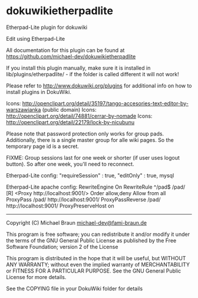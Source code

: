 dokuwikietherpadlite
====================

Etherpad-Lite plugin for dokuwiki

Edit using Etherpad-Lite

All documentation for this plugin can be found at
https://github.com/michael-dev/dokuwikietherpadlite

If you install this plugin manually, make sure it is installed in
lib/plugins/etherpadlite/ - if the folder is called different it
will not work!

Please refer to http://www.dokuwiki.org/plugins for additional info
on how to install plugins in DokuWiki.

Icons: http://openclipart.org/detail/35197/tango-accesories-text-editor-by-warszawianka (public domain)
Icons: http://openclipart.org/detail/74881/cerrar-by-nomade
Icons: http://openclipart.org/detail/22179/lock-by-nicubunu

Please note that password protection only works for group pads. Additionally, there is a single master group for alle wiki pages. So the temporary page id is a secret.

FIXME: Group sessions last for one week or shorter (if user uses logout button). So after one week, you'll need to reconnect.

Etherpad-Lite config:
  "requireSession" : true,
  "editOnly" : true,
  mysql

Etherpad-Lite apache config:
  RewriteEngine On
  RewriteRule ^/pad$ /pad/ [R]
  <Proxy http://localhost:9001/>
    Order allow,deny
    Allow from all
  </Proxy>
  ProxyPass /pad/ http://localhost:9001/
  ProxyPassReverse /pad/ http://localhost:9001/
  ProxyPreserveHost on

----
Copyright (C) Michael Braun <michael-dev@fami-braun.de>

This program is free software; you can redistribute it and/or modify
it under the terms of the GNU General Public License as published by
the Free Software Foundation; version 2 of the License

This program is distributed in the hope that it will be useful,
but WITHOUT ANY WARRANTY; without even the implied warranty of
MERCHANTABILITY or FITNESS FOR A PARTICULAR PURPOSE.  See the
GNU General Public License for more details.

See the COPYING file in your DokuWiki folder for details

